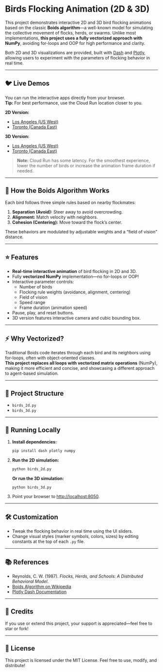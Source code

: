 # Birds Flocking Animation (2D & 3D)

This project demonstrates interactive 2D and 3D bird flocking animations based on the classic **Boids algorithm**—a well-known model for simulating the collective movement of flocks, herds, or swarms. Unlike most implementations, **this project uses a fully vectorized approach with NumPy**, avoiding for-loops and OOP for high performance and clarity.

Both 2D and 3D visualizations are provided, built with [Dash](https://dash.plotly.com/) and [Plotly](https://plotly.com/python/), allowing users to experiment with the parameters of flocking behavior in real time.

---

## :bird: Live Demos

You can run the interactive apps directly from your browser.  
**Tip:** For best performance, use the Cloud Run location closer to you.

**2D Version:**  
- [Los Angeles (US West)](https://birds-animation-932053663419.us-west2.run.app)  
- [Toronto (Canada East)](https://birds-animation-2d-toronto-932053663419.northamerica-northeast2.run.app/)

**3D Version:**  
- [Los Angeles (US West)](https://birds-animation-3d-los-angeles-932053663419.us-west2.run.app)  
- [Toronto (Canada East)](https://birds-animation-3d-toronto-932053663419.northamerica-northeast2.run.app)

> **Note:** Cloud Run has some latency. For the smoothest experience, lower the number of birds or increase the animation frame duration if needed.

---


## 🧠 How the Boids Algorithm Works

Each bird follows three simple rules based on nearby flockmates:

1. **Separation (Avoid):** Steer away to avoid overcrowding.
2. **Alignment:** Match velocity with neighbors.
3. **Cohesion (Centering):** Move toward the flock’s center.

These behaviors are modulated by adjustable weights and a “field of vision” distance.

---

## :star: Features

- **Real-time interactive animation** of bird flocking in 2D and 3D.
- Fully **vectorized NumPy** implementation—no for-loops or OOP!
- Interactive parameter controls:
  - Number of birds
  - Flocking rule weights (avoidance, alignment, centering)
  - Field of vision
  - Speed range
  - Frame duration (animation speed)
- Pause, play, and reset buttons.
- 3D version features interactive camera and cubic bounding box.

---

## :zap: Why Vectorized?

Traditional Boids code iterates through each bird and its neighbors using for-loops, often with object-oriented classes.  
**This project replaces all loops with vectorized matrix operations** (NumPy), making it more efficient and concise, and showcasing a different approach to agent-based simulation.

---

## :file_folder: Project Structure
- `birds_2d.py`
- `birds_3d.py`

---

## 🚀 Running Locally

1. **Install dependencies:**

    ```bash
    pip install dash plotly numpy
    ```

2. **Run the 2D simulation:**

    ```bash
    python birds_2d.py
    ```

   **Or run the 3D simulation:**

    ```bash
    python birds_3d.py
    ```

3. Point your browser to [http://localhost:8050](http://localhost:8050).

---


## 🛠️ Customization

- Tweak the flocking behavior in real time using the UI sliders.
- Change visual styles (marker symbols, colors, sizes) by editing constants at the top of each `.py` file.

---

## 📚 References

- Reynolds, C. W. (1987). *Flocks, Herds, and Schools: A Distributed Behavioral Model*.
- [Boids Algorithm on Wikipedia](https://en.wikipedia.org/wiki/Boids)
- [Plotly Dash Documentation](https://dash.plotly.com/)

---

## 🙌 Credits

If you use or extend this project, your support is appreciated—feel free to star or fork!

---

## 📝 License

This project is licensed under the MIT License. Feel free to use, modify, and distribute!


